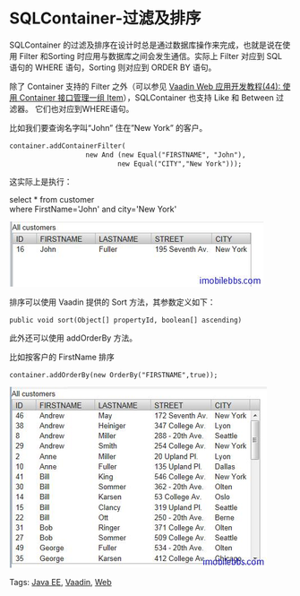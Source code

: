 # SQLContainer-过滤及排序

SQLContainer 的过滤及排序在设计时总是通过数据库操作来完成，也就是说在使用 Filter 和Sorting 时应用与数据库之间会发生通信。实际上 Filter 对应到 SQL 语句的 WHERE 语句，Sorting 则对应到 ORDER BY 语句。

除了 Container 支持的 Filter 之外（可以参见 [Vaadin Web 应用开发教程(44): 使用 Container 接口管理一组 Item](http://www.imobilebbs.com/wordpress/?p=3443)），SQLContainer 也支持 Like 和 Between  过滤器。 它们也对应到WHERE语句。

比如我们要查询名字叫“John” 住在”New York” 的客户。

```
container.addContainerFilter(
				   new And (new Equal("FIRSTNAME", "John"),
						   new Equal("CITY","New York")));
```

这实际上是执行：

select * from customer    
where FirstName='John' and city='New York'

![](images/109.png)

排序可以使用 Vaadin 提供的 Sort 方法，其参数定义如下：

```
public void sort(Object[] propertyId, boolean[] ascending)
```

此外还可以使用 addOrderBy 方法。

比如按客户的 FirstName 排序

```
container.addOrderBy(new OrderBy("FIRSTNAME",true));
```

![](images/110.png)

Tags: [Java EE](http://www.imobilebbs.com/wordpress/archives/tag/java-ee), [Vaadin](http://www.imobilebbs.com/wordpress/archives/tag/vaadin), [Web](http://www.imobilebbs.com/wordpress/archives/tag/web)